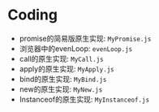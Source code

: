 # Coding

- promise的简易版原生实现: `MyPromise.js`
- 浏览器中的evenLoop: `evenLoop.js`
- call的原生实现: `MyCall.js`
- apply的原生实现: `MyApply.js`
- bind的原生实现: `MyBind.js`
- new的原生实现: `MyNew.js`
- Instanceof的原生实现: `MyInstanceof.js`

